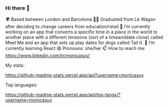 ### Hi there 👋

🌍 Based between London and Barcelona
👩‍💻 Graduated from Le Wagon after deciding to change careers from education/retail
🔭 I’m currently working on an app that converts a specific time in a place in the world to another place with a different timezone (sort of a timeanddate clone) called Meet Me and an app that sets up play dates for dogs called Tail It. 
🌱 I’m currently learning React 
😄 Pronouns: she/her
📫 How to reach me: https://www.linkedin.com/in/monicasuy/

My stats:

https://github-readme-stats.vercel.app/api?username=monicasuy

Top languages:

https://github-readme-stats.vercel.app/api/top-langs/?username=monicasuy
<!--
**monicasuy/monicasuy** is a ✨ _special_ ✨ repository because its `README.md` (this file) appears on your GitHub profile.

Here are some ideas to get you started:

- 🔭 I’m currently working on ...
- 🌱 I’m currently learning ...
- 👯 I’m looking to collaborate on ...
- 🤔 I’m looking for help with ...
- 💬 Ask me about ...
- 📫 How to reach me: ...
- 😄 Pronouns: ...
- ⚡ Fun fact: ...
-->

